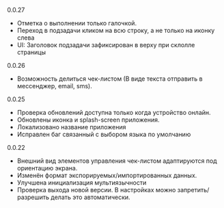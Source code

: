 0.0.27

* Отметка о выполнении только галочкой.
* Переход в подзадачи кликом на всю строку, а не только на иконку слева
* UI: Заголовок подзадачи зафиксирован в верху при склолле страницы

0.0.26
* Возможность делиться чек-листом (В виде текста отправить в мессенджер, email, sms).

0.0.25
* Проверка обновлений доступна только когда устройство онлайн.
* Обновлены иконка и splash-screen приложения.
* Локализовано название приложения
* Исправлен баг связанный с выбором языка по умолчанию

0.0.22
* Внешний вид элементов управления чек-листом адаптируются под ориентацию экрана.
* Изменён формат экспорируемых/импортированных данных.
* Улучшена инициализация мультиязычности
* Проверка выхода новой версии. В настройках можно запретить/разрешить делать это автоматически.